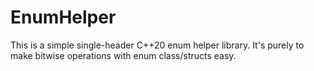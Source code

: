 # EnumHelper
This is a simple single-header C++20 enum helper library. It's purely to make bitwise operations with enum class/structs easy.
